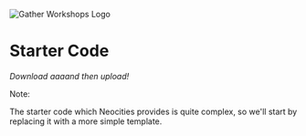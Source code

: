 ![Gather Workshops Logo](/Building-with-jQuery/slideshow/images/gw_logo_header.png)

# Starter Code
_Download aaaand then upload!_


Note:

The starter code which Neocities provides is quite complex, so we'll start by replacing it with a more simple template.
